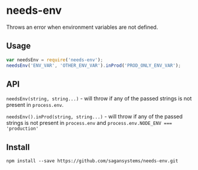 # needs-env

Throws an error when environment variables are not defined.

## Usage

```js
var needsEnv = require('needs-env');
needsEnv('ENV_VAR', 'OTHER_ENV_VAR').inProd('PROD_ONLY_ENV_VAR');
```

## API

`needsEnv(string, string...)` - will throw if any of the passed strings is not
present in `process.env`.

`needsEnv().inProd(string, string...)` - will throw if any of the passed strings
is not present in `process.env` and `process.env.NODE_ENV === 'production'`

## Install

```
npm install --save https://github.com/sagansystems/needs-env.git
```
